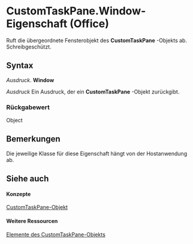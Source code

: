 
# CustomTaskPane.Window-Eigenschaft (Office)

Ruft die übergeordnete Fensterobjekt des  **CustomTaskPane** -Objekts ab. Schreibgeschützt.


## Syntax

 _Ausdruck_. **Window**

 _Ausdruck_ Ein Ausdruck, der ein **CustomTaskPane** -Objekt zurückgibt.


### Rückgabewert

Object


## Bemerkungen

Die jeweilige Klasse für diese Eigenschaft hängt von der Hostanwendung ab.


## Siehe auch


#### Konzepte


[CustomTaskPane-Objekt](7ed379b7-d070-4d7b-abe1-92dc73d3d137.md)
#### Weitere Ressourcen


[Elemente des CustomTaskPane-Objekts](http://msdn.microsoft.com/library/858cc1d3-6fe8-5fa2-5a1c-416255227de8%28Office.15%29.aspx)